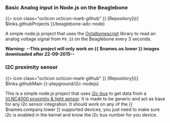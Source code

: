 ### Basic Analog input in Node.js on the Beaglebone

{{> icon class="octicon octicon-mark-github" }}
[Repository]({{ $links.githubProjects }}/beaglebone-adc-node)

A simple node.js project that uses the [Octalbonescript](https://github.com/theoctal/octalbonescript) library to read an analog voltage signal from `P9_33` on the Beaglebone every 3 seconds.

__Warning:__ **--This project will only work on {{ $names.os.lower }} images downloaded after 22-09-2015--**

### I2C proximity sensor

{{> icon class="octicon octicon-mark-github" }}
[Repository]({{ $links.githubMain }}-playground/i2c-nodejs)

This is a simple node.js project that uses [i2c-bus](https://www.npmjs.com/package/i2c-bus) to get data from a [VLNC4000 proximity & light sensor](https://www.adafruit.com/products/466). It is made to be generic and act as base for any i2c sensor integration. It should work on any of the {{ $names.company.lower }} supported devices, you just need to make sure i2c is enabled in the kernel and know the i2c bus number for you device.
